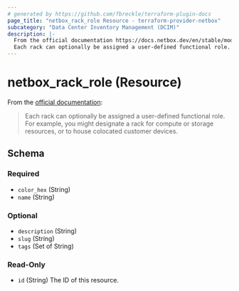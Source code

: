 ```yaml
---
# generated by https://github.com/fbreckle/terraform-plugin-docs
page_title: "netbox_rack_role Resource - terraform-provider-netbox"
subcategory: "Data Center Inventory Management (DCIM)"
description: |-
  From the official documentation https://docs.netbox.dev/en/stable/models/dcim/rackrole/:
  Each rack can optionally be assigned a user-defined functional role. For example, you might designate a rack for compute or storage resources, or to house colocated customer devices.
---
```


# netbox_rack_role (Resource)

From the [official documentation](https://docs.netbox.dev/en/stable/models/dcim/rackrole/):

> Each rack can optionally be assigned a user-defined functional role. For example, you might designate a rack for compute or storage resources, or to house colocated customer devices.



<!-- schema generated by tfplugindocs -->
## Schema

### Required

- `color_hex` (String)
- `name` (String)

### Optional

- `description` (String)
- `slug` (String)
- `tags` (Set of String)

### Read-Only

- `id` (String) The ID of this resource.


